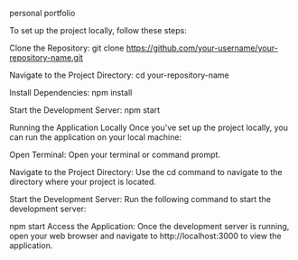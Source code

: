 


personal portfolio


To set up the project locally, follow these steps:

Clone the Repository:
git clone https://github.com/your-username/your-repository-name.git

Navigate to the Project Directory:
cd your-repository-name


Install Dependencies:
npm install


Start the Development Server:
npm start


Running the Application Locally
Once you've set up the project locally, you can run the application on your local machine:

Open Terminal:
Open your terminal or command prompt.

Navigate to the Project Directory:
Use the cd command to navigate to the directory where your project is located.

Start the Development Server:
Run the following command to start the development server:

npm start
Access the Application:
Once the development server is running, open your web browser and navigate to http://localhost:3000 to view the application.

